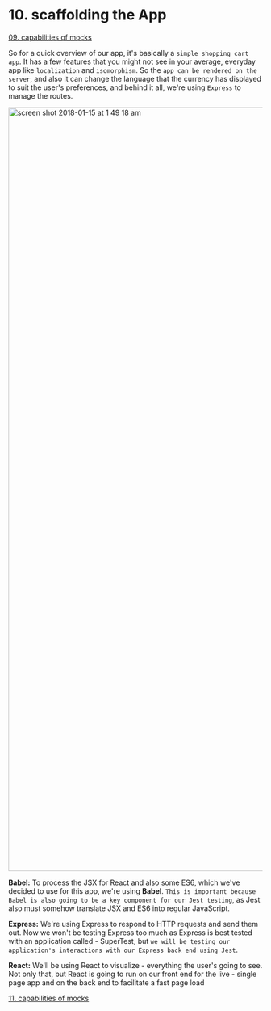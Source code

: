 # 10. scaffolding the App

[09. capabilities of mocks](https://github.com/xgirma/mastering-react-testing-with-jest/tree/master/chapters/09)

So for a quick overview of our app, it's basically a `simple shopping cart app`. It has a few features that you might not see in your average, everyday app like `localization` and `isomorphism`. So the `app can be rendered on the server`, and also it can change the language that the currency has displayed to suit the user's preferences, and behind it all, we're using `Express` to manage the routes.

<img width="1511" alt="screen shot 2018-01-15 at 1 49 18 am" src="https://user-images.githubusercontent.com/5876481/34936655-17a61bca-f997-11e7-802c-236725e0f983.png">

**Babel:** To process the JSX for React and also some ES6, which we've decided to use for this app, we're using **Babel**. `This is important because Babel is also going to be a key component for our Jest testing`, as Jest also must somehow translate JSX and ES6 into regular JavaScript. 

**Express:** We're using Express to respond to HTTP requests and send them out. Now we won't be testing Express too much as Express is best tested with an application called - SuperTest, but `we will be testing our application's interactions with our Express back end using Jest`. 

**React:** We'll be using React to visualize - everything the user's going to see. Not only that, but React is going to run on our front end for the live - single page app and on the back end to facilitate a fast page load 

[11. capabilities of mocks](https://github.com/xgirma/mastering-react-testing-with-jest/tree/master/chapters/11)